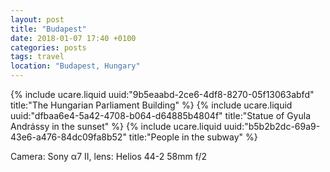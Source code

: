 ```yaml
---
layout: post
title: "Budapest"
date: 2018-01-07 17:40 +0100
categories: posts
tags: travel
location: "Budapest, Hungary"
---
```


{% include ucare.liquid uuid:"9b5eaabd-2ce6-4df8-8270-05f13063abfd" title:"The Hungarian Parliament Building" %}
{% include ucare.liquid uuid:"dfbaa6e4-5a42-4708-b064-d64885b4804f" title:"Statue of Gyula Andrássy in the sunset" %}
{% include ucare.liquid uuid:"b5b2b2dc-69a9-43e6-a476-84dc09fa8b52" title:"People in the subway" %}

Camera: Sony α7 II, lens: Helios 44-2 58mm f/2
